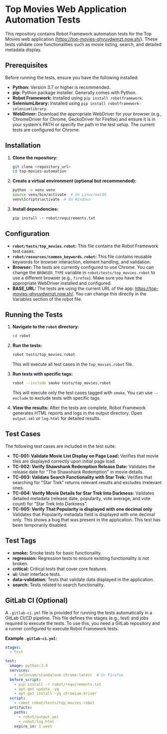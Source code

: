 # Top Movies Web Application Automation Tests

This repository contains Robot Framework automation tests for the Top Movies web application (https://top-movies-qhyuvdwmzt.now.sh/).  These tests validate core functionalities such as movie listing, search, and detailed metadata display.

## Prerequisites

Before running the tests, ensure you have the following installed:

*   **Python:** Version 3.7 or higher is recommended.
*   **pip:** Python package installer.  Generally comes with Python.
*   **Robot Framework:**  Installed using `pip install robotframework`.
*   **SeleniumLibrary:** Installed using `pip install robotframework-seleniumlibrary`.
*   **WebDriver:** Download the appropriate WebDriver for your browser (e.g., ChromeDriver for Chrome, GeckoDriver for Firefox) and ensure it is in your system's PATH or specify the path in the test setup.  The current tests are configured for Chrome.

## Installation

1.  **Clone the repository:**

    ```bash
    git clone <repository_url>
    cd top-movies-automation
    ```

2.  **Create a virtual environment (optional but recommended):**

    ```bash
    python -m venv venv
    source venv/bin/activate  # On Linux/macOS
    venv\Scripts\activate  # On Windows
    ```

3.  **Install dependencies:**

    ```bash
    pip install -r robot/requirements.txt
    ```

## Configuration

*   **`robot/tests/top_movies.robot`:** This file contains the Robot Framework test cases.
*   **`robot/resources/common_keywords.robot`:** This file contains reusable keywords for browser interaction, element handling, and validation.
*   **Browser:** The tests are currently configured to use Chrome.  You can change the `BROWSER_TYPE` variable in `robot/tests/top_movies.robot` to use a different browser (e.g., `firefox`).  Make sure you have the appropriate WebDriver installed and configured.
*   **BASE_URL:** The tests are using the current URL of the app: https://top-movies-qhyuvdwmzt.now.sh/. You can change this directly in the Variables section of the robot file.

## Running the Tests

1.  **Navigate to the `robot` directory:**

    ```bash
    cd robot
    ```

2.  **Run the tests:**

    ```bash
    robot tests/top_movies.robot
    ```

    This will execute all test cases in the `top_movies.robot` file.

3.  **Run tests with specific tags:**

    ```bash
    robot --include smoke tests/top_movies.robot
    ```

    This will execute only the test cases tagged with `smoke`.  You can use `--exclude` to exclude tests with specific tags.

4.  **View the results:**  After the tests are complete, Robot Framework generates HTML reports and logs in the output directory.  Open `output.xml` or `log.html` for detailed results.

## Test Cases

The following test cases are included in the test suite:

*   **TC-001: Validate Movie List Display on Page Load:**  Verifies that movie tiles are displayed correctly upon initial page load.
*   **TC-002: Verify Shawshank Redemption Release Date:**  Validates the release date for "The Shawshank Redemption" in movie details.
*   **TC-003: Validate Search Functionality with Star Trek:** Verifies that searching for "Star Trek" returns relevant results and excludes irrelevant ones.
*   **TC-004: Verify Movie Details for Star Trek Into Darkness:** Validates detailed metadata (release date, popularity, vote average, and vote count) for "Star Trek Into Darkness".
*   **TC-005: Verify That Popularity is displayed with one decimal only** Validates that Popularity metadata field is displayed with one decimal only. This shows a bug that was present in the application. This test has been temporarily disabled.

## Test Tags

*   **smoke:** Smoke tests for basic functionality.
*   **regression:** Regression tests to ensure existing functionality is not broken.
*   **critical:** Critical tests that cover core features.
*   **ui:** User interface tests.
*   **data-validation:** Tests that validate data displayed in the application.
*   **search:** Tests related to search functionality.

## GitLab CI (Optional)

A `.gitlab-ci.yml` file is provided for running the tests automatically in a GitLab CI/CD pipeline. This file defines the stages (e.g., test) and jobs required to execute the tests.  To use this, you need a GitLab repository and a runner configured to execute Robot Framework tests.

**Example `.gitlab-ci.yml`:**

```yaml
stages:
  - test

test:
  image: python:3.9
  services:
    - selenium/standalone-chrome:latest  # Or Firefox
  before_script:
    - pip install -r robot/requirements.txt
    - apt-get update -yq
    - apt-get install -yq chromium-driver
  script:
    - robot robot/tests/top_movies.robot
  artifacts:
    paths:
      - robot/output.xml
      - robot/log.html
    expire_in: 1 week
